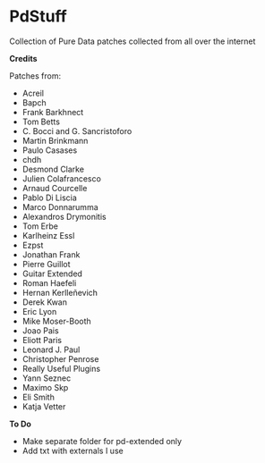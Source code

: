 # PdStuff
Collection of Pure Data patches collected from all over the internet

**Credits**

Patches from: 
* Acreil
* Bapch
* Frank Barkhnect
* Tom Betts
* C. Bocci and G. Sancristoforo
* Martin Brinkmann
* Paulo Casases
* chdh
* Desmond Clarke
* Julien Colafrancesco
* Arnaud Courcelle
* Pablo Di Liscia
* Marco Donnarumma
* Alexandros Drymonitis
* Tom Erbe
* Karlheinz Essl
* Ezpst
* Jonathan Frank
* Pierre Guillot
* Guitar Extended
* Roman Haefeli
* Hernan Kerlleñevich
* Derek Kwan
* Eric Lyon
* Mike Moser-Booth
* Joao Pais
* Eliott Paris
* Leonard J. Paul
* Christopher Penrose
* Really Useful Plugins
* Yann Seznec
* Maximo Skp
* Eli Smith
* Katja Vetter


**To Do**
* Make separate folder for pd-extended only
* Add txt with externals I use

